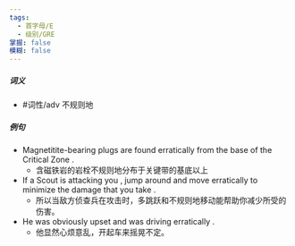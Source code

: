 ```yaml
---
tags:
  - 首字母/E
  - 级别/GRE
掌握: false
模糊: false
---
```

##### 词义
- #词性/adv  不规则地
##### 例句
- Magnetitite-bearing plugs are found erratically from the base of the Critical Zone .
	- 含磁铁岩的岩栓不规则地分布于关键带的基底以上
- If a Scout is attacking you , jump around and move erratically to minimize the damage that you take .
	- 所以当敌方侦查兵在攻击时，多跳跃和不规则地移动能帮助你减少所受的伤害。
- He was obviously upset and was driving erratically .
	- 他显然心烦意乱，开起车来摇晃不定。
